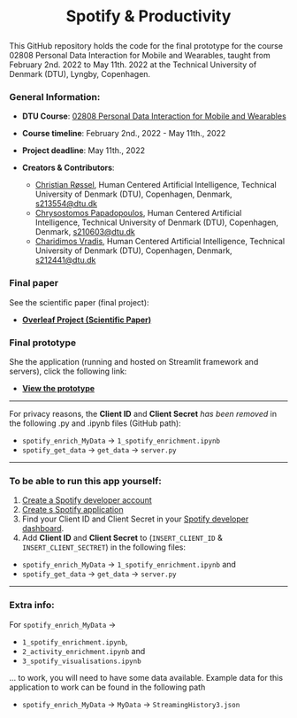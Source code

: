 # <p style="text-align: center;"> Spotify & Productivity <p>

This GitHub repository holds the code for the final prototype for the course 02808 Personal Data Interaction for Mobile and Wearables, taught from February 2nd. 2022 to May 11th. 2022 at the Technical University of Denmark (DTU), Lyngby, Copenhagen.


### General Information:
- **DTU Course**: [02808 Personal Data Interaction for Mobile and Wearables](https://kurser.dtu.dk/course/02808)


- **Course timeline**: February 2nd., 2022 - May 11th., 2022


- **Project deadline**: May 11th., 2022


- **Creators & Contributors**:
    - [Christian Røssel](https://github.com/ChristianRoessel), Human Centered Artificial Intelligence, Technical University of Denmark (DTU), Copenhagen, Denmark, s213554@dtu.dk
    - [Chrysostomos Papadopoulos](https://github.com/Chrypapado), Human Centered Artificial Intelligence, Technical University of Denmark (DTU), Copenhagen, Denmark, s210603@dtu.dk
    - [Charidimos Vradis](https://github.com/haridimos9), Human Centered Artificial Intelligence, Technical University of Denmark (DTU), Copenhagen, Denmark, s212441@dtu.dk


### Final paper
See the scientific paper (final project):
- **[Overleaf Project (Scientific Paper)](https://www.overleaf.com/read/zfbkwsnfyknj)**

### Final prototype
She the application (running and hosted on Streamlit framework and servers), click the following link:
- [**View the prototype**](https://share.streamlit.io/haridimos9/final_project/main/app.py)


---




For privacy reasons, the **Client ID** and **Client Secret** *has been removed* in the following .py and .ipynb files (GitHub path): <br>

- `spotify_enrich_MyData` &#8594; `1_spotify_enrichment.ipynb`
- `spotify_get_data` &#8594; `get_data` &#8594; `server.py`

    
---
    
    
### To be able to run this app yourself:
1. [Create a Spotify developer account](https://developer.spotify.com/)
2. [Create s Spotify application](https://developer.spotify.com/dashboard/applications/)
3. Find your Client ID and Client Secret in your [Spotify developer dashboard](https://developer.spotify.com/dashboard/).
4. Add **Client ID** and **Client Secret** to (`INSERT_CLIENT_ID` & `INSERT_CLIENT_SECTRET`) in the following files:
- `spotify_enrich_MyData` &#8594; `1_spotify_enrichment.ipynb` and 
- `spotify_get_data` &#8594; `get_data` &#8594; `server.py`


---

### Extra info:
For `spotify_enrich_MyData` &#8594;
- `1_spotify_enrichment.ipynb`, 
- `2_activity_enrichment.ipynb` and 
- `3_spotify_visualisations.ipynb` 

$\ldots$ to work, you will need to have some data available. Example data for this application to work can be found in the following path
- `spotify_enrich_MyData` &#8594; `MyData` &#8594; `StreamingHistory3.json`
